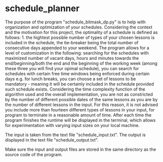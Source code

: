 # schedule_planner

The purpose of the program "schedule_bitmask_dp.py" is to help with organization and optimization of your schedules. Considering the context and the motivation for this project, the optimality of a schedule is defined as follows: 1. the hightest possible number of types of your chosen lessons is included in the schedule, the tie-breaker being the total number of consecutive days appended to your weekend. The program allows for a level of customization in the following: searching for the schedules with maximized number of vacant days, hours and minutes towards the end/beginning/both the end and the beginning of the working week (among these three you will find your opimal schedule), you can search for schedules with certain free time windows being enforced during certain days e.g. for lunch breaks, you can choose a set of lessons to be mandatory - meaning it will be certainly included in the schedule provided such schedule exists. Considering the time complexity function of the algorithm used and the overall implementation, you are not as constricted by the number of different possible dates of the same lessons as you are by the number of different lessons in the input. For this reason, it is not advised you include more than fourteen different types of lessons in your input, for program to terminate in a reasonable amount of time. After each time the program finishes the runtime will be displayed in the terminal, which allows for experimentation with varying input sizes on your local machine.

The input is taken from the text file "schedule_input.txt".
The output is displayed in the text file "schedule_output.txt".

Make sure the input and output files are stored in the same directory as the source code of the program.
